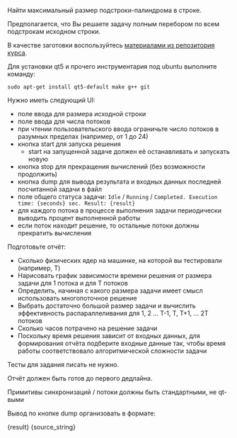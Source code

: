 Найти максимальный размер подстроки-палиндрома в строке.

Предполагается, что Вы решаете задачу полным перебором по всем подстрокам исходном строки.

В качестве заготовки воспользуйтесь [материалами из репозитория курса](https://github.com/ivafanas/cpp_shad_students/tree/master/2023/sem2/lab1_stub).

Для установки qt5 и прочего инструментария под ubuntu выполните команду:

```
sudo apt-get install qt5-default make g++ git
```

Нужно иметь следующий UI:

* поле ввода для размера исходной строки
* поле ввода для числа потоков
* при чтении пользовательского ввода ограничьте число потоков в разумных пределах (например, от 1 до 24)
* кнопка start для запуска решения
  * start на запущенной задаче должен её останавливать и запускать новую
* кнопка stop для прекращения вычислений (без возможности продолжить)
* кнопка dump для вывода результата и входных данных последней посчитанной задачи в файл
* поле общего статуса задачи: `Idle` / `Running` / `Completed. Execution time: {seconds} sec. Result: {result}`
* для каждого потока в процессе выполнения задачи периодически выводить процент выполненной работы
* если поток находит решение, то остальные потоки должны прекратить вычисления

Подготовьте отчёт:

* Сколько физических ядер на машинке, на которой вы тестировали (например, T)
* Нарисовать график зависимости времени решения от размера задачи для 1 потока и для T потоков
* Определить, начиная с какого размера задачи имеет смысл использовать многопоточное решение
* Выбрать достаточно большой размер задачи и вычислить эффективность распараллеливания для 1, 2 ... T-1, T, T+1, ... 2T потоков
* Сколько часов потрачено на решение задачи
* Поскольку время решения зависит от входных данных, для формирования отчёта подберите входные данные так, чтобы время работы соответствовало алгоритмической сложности задачи

Тесты для задания писать не нужно.

Отчёт должен быть готов до первого дедлайна.

Примитивы синхронизаций / потоки должны быть стандартными, не qt-выми

Вывод по кнопке dump организовать в формате:

{result}
{source_string}

